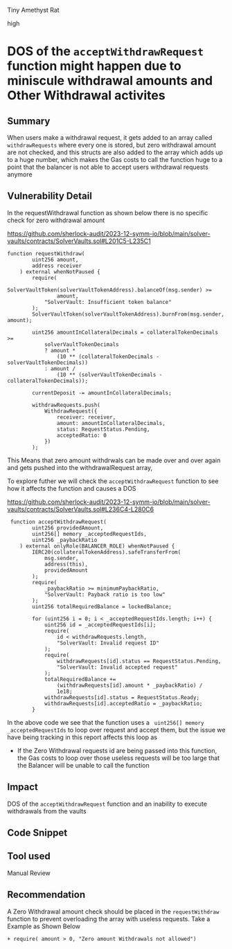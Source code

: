 Tiny Amethyst Rat

high

# DOS of the `acceptWithdrawRequest` function might happen due to miniscule withdrawal amounts and Other Withdrawal activites

## Summary
When users make a withdrawal request, it gets added to an array called `withdrawRequests` where every one is stored, but zero withdrawal amount are not checked, and this structs are also added to the array which adds up to a huge number, which makes the Gas costs to call the function huge to a point that the balancer is not able to accept users withdrawal requests anymore

## Vulnerability Detail
In the requestWithdrawal function as shown below there is no specific check for zero withdrawal amount 

https://github.com/sherlock-audit/2023-12-symm-io/blob/main/solver-vaults/contracts/SolverVaults.sol#L201C5-L235C1

```solidity
function requestWithdraw(
        uint256 amount,
        address receiver
    ) external whenNotPaused {
        require(
            SolverVaultToken(solverVaultTokenAddress).balanceOf(msg.sender) >=
                amount,
            "SolverVault: Insufficient token balance"
        );
        SolverVaultToken(solverVaultTokenAddress).burnFrom(msg.sender, amount);

        uint256 amountInCollateralDecimals = collateralTokenDecimals >=
            solverVaultTokenDecimals
            ? amount *
                (10 ** (collateralTokenDecimals - solverVaultTokenDecimals))
            : amount /
                (10 ** (solverVaultTokenDecimals - collateralTokenDecimals));

        currentDeposit -= amountInCollateralDecimals;

        withdrawRequests.push(
            WithdrawRequest({
                receiver: receiver,
                amount: amountInCollateralDecimals,
                status: RequestStatus.Pending,
                acceptedRatio: 0
            })
        );
```
This Means that zero amount withdrwals can be made over and over again and gets pushed into the withdrawalRequest array, 

To explore futher we will check the `acceptWithdrawRequest` function to see how it affects the function and causes a DOS 

https://github.com/sherlock-audit/2023-12-symm-io/blob/main/solver-vaults/contracts/SolverVaults.sol#L236C4-L280C6

```solidity
 function acceptWithdrawRequest(
        uint256 providedAmount,
        uint256[] memory _acceptedRequestIds,
        uint256 _paybackRatio
    ) external onlyRole(BALANCER_ROLE) whenNotPaused {
        IERC20(collateralTokenAddress).safeTransferFrom(
            msg.sender,
            address(this),
            providedAmount
        );
        require(
            _paybackRatio >= minimumPaybackRatio,
            "SolverVault: Payback ratio is too low"
        );
        uint256 totalRequiredBalance = lockedBalance;

        for (uint256 i = 0; i < _acceptedRequestIds.length; i++) {
            uint256 id = _acceptedRequestIds[i];
            require(
                id < withdrawRequests.length,
                "SolverVault: Invalid request ID"
            );
            require(
                withdrawRequests[id].status == RequestStatus.Pending,
                "SolverVault: Invalid accepted request"
            );
            totalRequiredBalance +=
                (withdrawRequests[id].amount * _paybackRatio) /
                1e18;
            withdrawRequests[id].status = RequestStatus.Ready;
            withdrawRequests[id].acceptedRatio = _paybackRatio;
        }
```
In the above code we see that the function uses a ` uint256[] memory _acceptedRequestIds` to loop over request and accept them, but the issue we have being tracking in this report affects this loop as 

- If the Zero Withdrawal requests id are being passed into this function, the Gas costs to loop over those useless requests will be too large that the Balancer will be unable to call the function 

## Impact
DOS of the `acceptWithdrawRequest` function and an inability to execute withdrawals from the vaults

## Code Snippet

## Tool used

Manual Review

## Recommendation
A Zero Withdrawal amount check should be placed in the `requestWithdraw` function to prevent overloading the array with useless requests. Take a Example as Shown Below 
```solidity
+ require( amount > 0, "Zero amount Withdrawals not allowed")
```